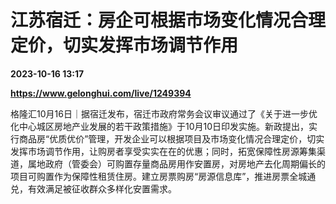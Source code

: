 # 江苏宿迁：房企可根据市场变化情况合理定价，切实发挥市场调节作用

**2023-10-16 13:17**

**https://www.gelonghui.com/live/1249394**

格隆汇10月16日｜据宿迁发布，宿迁市政府常务会议审议通过了《关于进一步优化中心城区房地产业发展的若干政策措施》于10月10日印发实施。新政提出，实行商品房“优质优价”管理，开发企业可以根据项目及市场变化情况合理定价，切实发挥市场调节作用，让购房者享受实实在在的优惠；同时，拓宽保障性房源筹集渠道，属地政府（管委会）可购置存量商品房用作安置房，对房地产去化周期偏长的项目可购置作为保障性租赁住房。建立房票购房“房源信息库”，推进房票全城通兑，有效满足被征收群众多样化安置需求。